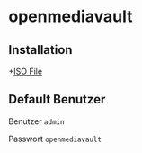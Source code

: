 # openmediavault

## Installation

+[ISO File](https://www.openmediavault.org/?page_id=77)

## Default Benutzer

Benutzer ```admin```

Passwort ```openmediavault```
